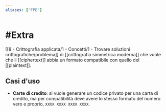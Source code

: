 ```yaml
---
aliases: ["FPE"]
---
```


# #Extra

[[8 - Crittografia applicata/1 - Concetti/1 - Trovare soluzioni crittografiche/problema]] di [[crittografia simmetrica moderna]] che vuole che il [[ciphertext]] abbia un formato compatibile con quello del [[plaintext]].

## Casi d'uso

- **Carte di credito**: si vuole generare un codice privato per una carta di credito, ma per compatibilità deve avere lo stesso formato del numero vero e proprio, `XXXX XXXX XXXX XXXX`.

